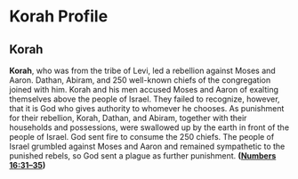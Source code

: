 # Korah Profile

## Korah

**Korah**, who was from the tribe of Levi, led a rebellion against Moses and Aaron. Dathan, Abiram, and 250 well-known chiefs of the congregation joined with him. Korah and his men accused Moses and Aaron of exalting themselves above the people of Israel. They failed to recognize, however, that it is God who gives authority to whomever he chooses. As punishment for their rebellion, Korah, Dathan, and Abiram, together with their households and possessions, were swallowed up by the earth in front of the people of Israel. God sent fire to consume the 250 chiefs. The people of Israel grumbled against Moses and Aaron and remained sympathetic to the punished rebels, so God sent a plague as further punishment. **([Numbers 16:31–35](https://www.esv.org/Numbers+16%3A31%E2%80%9335/))**

